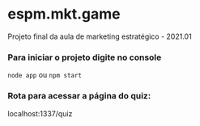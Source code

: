 # espm.mkt.game
Projeto final da aula de marketing estratégico - 2021.01

### Para iniciar o projeto digite no console
`node app` ou `npm start`

### Rota para acessar a página do quiz:
localhost:1337/quiz

<!-- <h4>P.s. não esqueça de rodar o banco antes de acessar a página 😉</h4> -->